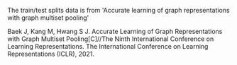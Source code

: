 The train/test splits data is from 'Accurate learning of graph representations with graph multiset pooling'

Baek J, Kang M, Hwang S J. Accurate Learning of Graph Representations with Graph Multiset Pooling[C]//The Ninth International Conference on Learning Representations. The International Conference on Learning Representations (ICLR), 2021.